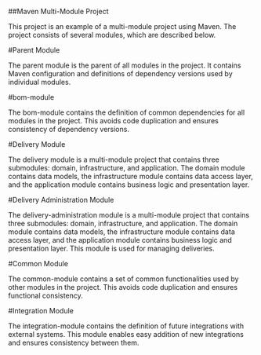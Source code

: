 ##Maven Multi-Module Project

This project is an example of a multi-module project using Maven. The project consists of several modules, which are described below.

#Parent Module

The parent module is the parent of all modules in the project. It contains Maven configuration and definitions of dependency versions used by individual modules.

#bom-module

The bom-module contains the definition of common dependencies for all modules in the project. This avoids code duplication and ensures consistency of dependency versions.

#Delivery Module

The delivery module is a multi-module project that contains three submodules: domain, infrastructure, and application. The domain module contains data models, the infrastructure module contains data access layer, and the application module contains business logic and presentation layer.

#Delivery Administration Module

The delivery-administration module is a multi-module project that contains three submodules: domain, infrastructure, and application. The domain module contains data models, the infrastructure module contains data access layer, and the application module contains business logic and presentation layer. This module is used for managing deliveries.

#Common Module

The common-module contains a set of common functionalities used by other modules in the project. This avoids code duplication and ensures functional consistency.

#Integration Module

The integration-module contains the definition of future integrations with external systems. This module enables easy addition of new integrations and ensures consistency between them.



